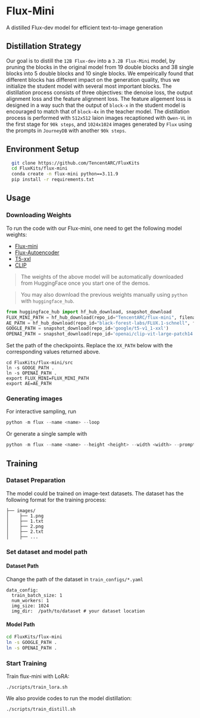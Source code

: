 # Flux-Mini
A distilled Flux-dev model for efficient text-to-image generation

## Distillation Strategy

Our goal is to distill the  `12B Flux-dev` into a `3.2B Flux-Mini` model, by pruning the blocks in the original model from 19 double blocks and 38 single blocks into 5 double blocks and 10 single blocks. 
We empeirically found that different blocks has different impact on the generation quality, thus we initialize the student model with several most important blocks. The distillation process consists of three objectives: the denoise loss, the output alignment loss and the feature alignment loss. The feature aligement loss is designed in a way such that the output of `block-x` in the student model is encouraged to match that of `block-4x` in the teacher model. 
The distillation process is performed with `512x512` laion images recaptioned with `Qwen-VL` in the first stage for `90k steps`, and `1024x1024` images generated by `Flux` using the prompts in `JourneyDB` with another `90k steps`.


## Environment Setup

```bash
  git clone https://github.com/TencentARC/FluxKits
  cd FluxKits/flux-mini
  conda create -n flux-mini python==3.11.9
  pip install -r requirements.txt
```

## Usage

### Downloading Weights

To run the code with our Flux-mini, one need to get the following model weights:
* [Flux-mini](https://huggingface.co/TencentARC/flux-mini)
* [Flux-Autoencoder](https://huggingface.co/black-forest-labs/FLUX.1-dev)
* [T5-xxl](https://huggingface.co/google/t5-v1_1-xxl)
* [CLIP](https://huggingface.co/openai/clip-vit-large-patch14)

> The weights of the above model will be automatically downloaded from HuggingFace once you start one of the demos. 

> You may also download the previous weights manually using `python` with  `huggingface_hub`. 
```python
from huggingface_hub import hf_hub_download, snapshot_download
FLUX_MINI_PATH = hf_hub_download(repo_id="TencentARC/flux-mini", filename="flux-mini.safetensors", repo_type="model")
AE_PATH = hf_hub_download(repo_id="black-forest-labs/FLUX.1-schnell", filename="ae.safetensors", repo_type="model")
GOOGLE_PATH = snapshot_download(repo_id='google/t5-v1_1-xxl')
OPENAI_PATH = snapshot_download(repo_id='openai/clip-vit-large-patch14')
```

Set the path of the checkpoints. Replace the `XX_PATH` below with the corresponding values returned above.

```shell
cd FluxKits/flux-mini/src
ln -s GOOGE_PATH .
ln -s OPENAI_PATH .
export FLUX_MINI=FLUX_MINI_PATH
export AE=AE_PATH
```

### Generating images



For interactive sampling, run
```python
python -m flux --name <name> --loop
```

Or generate a single sample with
```python
python -m flux --name <name> --height <height> --width <width> --prompt "<prompt>"
```

## Training


### Dataset Preparation
The model could be trained on image-text datasets. The dataset has the following format for the training process:

```text
├── images/
│    ├── 1.png
│    ├── 1.txt
│    ├── 2.png
│    ├── 2.txt
│    ├── ...
```


### Set dataset and model path

#### Dataset Path
Change the path of the dataset in `train_configs/*.yaml`
```
data_config:
  train_batch_size: 1
  num_workers: 1
  img_size: 1024
  img_dir:  /path/to/dataset # your dataset location
```

#### Model Path
```bash
cd FluxKits/flux-mini
ln -s GOOGLE_PATH .
ln -s OPENAI_PATH .
```

### Start Training

Train flux-mini with LoRA:
```
./scripts/train_lora.sh
```


We also provide codes to run the model distillation:

```
./scripts/train_distill.sh
```

